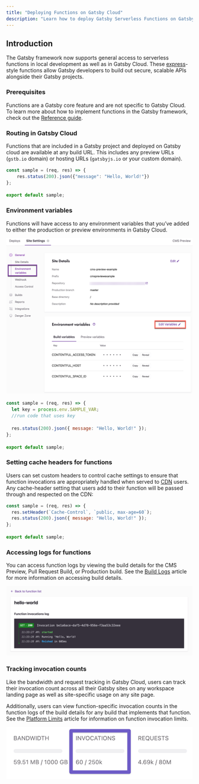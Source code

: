 ```yaml
---
title: "Deploying Functions on Gatsby Cloud"
description: "Learn how to deploy Gatsby Serverless Functions on Gatsby Cloud"
---
```


## Introduction

The Gatsby framework now supports general access to serverless functions in local development as well as in Gatsby Cloud. These [express](https://expressjs.com/)-style functions allow Gatsby developers to build out secure, scalable APIs alongside their Gatsby projects.

### Prerequisites

Functions are a Gatsby core feature and are not specific to Gatsby Cloud. To learn more about how to implement functions in the Gatsby framework, check out the [Reference guide](/docs/reference/functions/).

### Routing in Gatsby Cloud

Functions that are included in a Gatsby project and deployed on Gatsby cloud are available at any build URL. This includes any preview URLs (`gstb.io` domain) or hosting URLs (`gatsbyjs.io` or your custom domain).

```javascript:title=src/api/hello-world.js
const sample = (req, res) => {
    res.status(200).json({"message": "Hello, World!"})
};

export default sample;
```

### Environment variables

Functions will have access to any environment variables that you’ve added to either the production or preview environments in Gatsby Cloud.

![Gatsby Cloud environment variables settings](../../images/env_vars.png)

```javascript:title=src/api/hello-world.js
const sample = (req, res) => {
  let key = process.env.SAMPLE_VAR;
  //run code that uses key

  res.status(200).json({ message: "Hello, World!" });
};

export default sample;
```

### Setting cache headers for functions

Users can set custom headers to control cache settings to ensure that function invocations are appropriately handled when served to [CDN](/docs/glossary/content-delivery-network/) users. Any cache-header setting that users add to their function will be passed through and respected on the CDN:

```javascript:title=src/api/hello-world.js
const sample = (req, res) => {
  res.setHeader(`Cache-Control`, `public, max-age=60`);
  res.status(200).json({ message: "Hello, World!" });
};

export default sample;
```

### Accessing logs for functions

You can access function logs by viewing the build details for the CMS Preview, Pull Request Build, or Production build. See the [Build Logs](/docs/reference/cloud/build-logs) article for more information on accessing build details.

![Gatsby Cloud Function Invocations Log](../../images/function-invocation-log.png)

### Tracking invocation counts

Like the bandwidth and request tracking in Gatsby Cloud, users can track their invocation count across all their Gatsby sites on any workspace landing page as well as site-specific usage on any site page.

Additionally, users can view function-specific invocation counts in the function logs of the build details for any build that implements that function. See the [Platform Limits](/docs/reference/cloud/platform-limits) article for information on function invocation limits.

![Invocations Count on the Gatsby Cloud dashboard](../../images/function-invocation-count.png)
